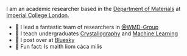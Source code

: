 I am an academic researcher based in the [Department of Materials](https://www.imperial.ac.uk/materials/) at [Imperial College London](https://www.imperial.ac.uk). 

- 🦾 I lead a fantastic team of researchers in [@WMD-Group](https://github.com/WMD-group)
- 🌱 I teach undergraduates [Crystallography](https://github.com/aronwalsh/Crystallography) and [Machine Learning](https://github.com/aronwalsh/MLforMaterials) 
- 🦋 I post over at [Bluesky](https://bsky.app/profile/aronwalsh.github.io)
- 🍰 Fun fact: Is maith liom cáca milis

